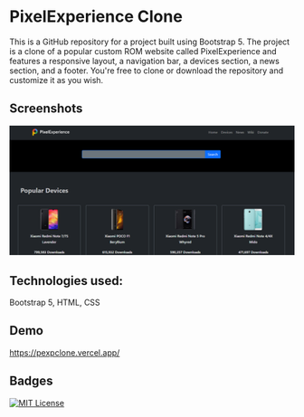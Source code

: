 # PixelExperience Clone

This is a GitHub repository for a project built using Bootstrap 5. The project is a clone of a popular custom ROM website called PixelExperience and features a responsive layout, a navigation bar, a devices section, a news section, and a footer. You're free to clone or download the repository and customize it as you wish.


## Screenshots
![App Screenshot](https://raw.githubusercontent.com/rewaj56/pexpclone/main/screenshot/screenshot1.png)


## Technologies used: 
Bootstrap 5, HTML, CSS


## Demo
https://pexpclone.vercel.app/


## Badges
[![MIT License](https://img.shields.io/badge/License-MIT-green.svg)](https://choosealicense.com/licenses/mit/)
